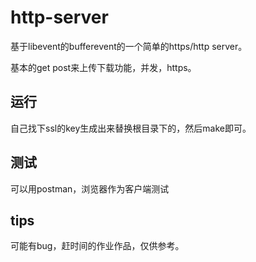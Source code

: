 # http-server

基于libevent的bufferevent的一个简单的https/http server。

基本的get post来上传下载功能，并发，https。

## 运行
自己找下ssl的key生成出来替换根目录下的，然后make即可。

## 测试
可以用postman，浏览器作为客户端测试

## tips
可能有bug，赶时间的作业作品，仅供参考。
